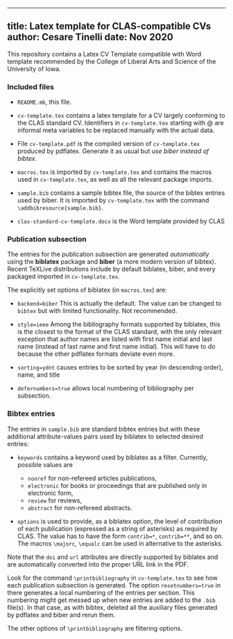 
---
title: Latex template for CLAS-compatible CVs
author: Cesare Tinelli
date: Nov 2020
---


This repository contains a Latex CV Template compatible with Word template recommended by the College of Liberal Arts and Science of the University of Iowa.


### Included files

* `README.mb`, this file.

* `cv-template.tex` contains a latex template for a CV largely conforming to the CLAS standard CV.
Identifiers in `cv-template.tex` starting with @ are informal meta variables to be replaced manually with the actual data.

* File `cv-template.pdf` is the compiled version of `cv-template.tex` produced by pdflatex.
Generate it as usual but _use biber instead of bibtex._

* `macros.tex` is imported by `cv-template.tex` and contains the macros used in `cv-template.tex`, as well as all the relevant package imports.

* `sample.bib` contains a sample bibtex file, the source of the bibtex entries used by biber.
It is imported by `cv-template.tex` with the command
`\addbibresource{sample.bib}`.

* `clas-standard-cv-template.docx` is the Word template provided by CLAS

### Publication subsection

The entries for the publication subsection are generated _automatically_ using the **biblatex** package and **biber** (a more modern version of bibtex).
Recent TeXLive distributions include by default biblatex, biber, and every packaged imported in `cv-template.tex`.

The explicitly set options of biblatex (in `macros.tex`) are:
* `backend=biber` This is actually the default. The value can be changed to `bibtex` but with limited functionality. Not recommended.
* `style=ieee` Among the bibliography formats supported by biblatex, this is the closest to the format of the CLAS standard, with the only relevant exception that author names are listed with first name initial and last name (instead of last name and first name initial). This will have to do because the other pdflatex formats deviate even more.  

* `sorting=ydnt` causes entries to be sorted by year (in descending order), name, and title
 * `defernumbers=true` allows local numbering of bibliography per subsection.

### Bibtex entries

The entries in `sample.bib` are standard bibtex entries but with these additional attribute-values pairs used by biblatex to selected desired entries:

* `keywords` contains a keyword used by biblatex as a filter. Currently, possible values are 
   - `nonref` for non-refereed articles publications, 
   - `electronic` for books or proceedings that are published only in electronic form,
   - `review` for reviews,
   - `abstract` for non-refereed abstracts.

* `options` is used to provide, as a biblatex option, the level of contribution of each publication (expressed as a string of asterisks) as required by CLAS. The value has to have the form 
`contrib=*`, `contrib=**`, and so on. 
The macros `\majorc`, `\equalc` can be used in alternative to the  asterisks.

Note that the `doi` and `url` attributes are directly supported by biblatex and are automatically converted into the proper URL link in the PDF.

Look for the command `\printbibliography` in `cv-template.tex` to see how each publication subsection is generated.
The option `resetnumbers=true` in there generates a local numbering of the entries per section. This numbering might get messed up when new entries are added to the `.bib` file(s). In that case, as with bibtex, deleted all the auxiliary files generated by pdflatex and biber and rerun them.

The other options of `\printbibliography` are filtering options.
